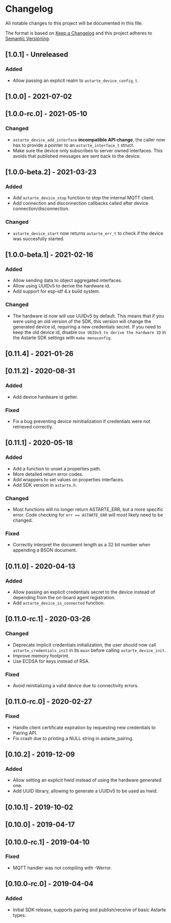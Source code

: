 # Changelog
All notable changes to this project will be documented in this file.

The format is based on [Keep a Changelog](http://keepachangelog.com/en/1.0.0/)
and this project adheres to [Semantic Versioning](http://semver.org/spec/v2.0.0.html).

## [1.0.1] - Unreleased
### Added
- Allow passing an explicit realm to `astarte_device_config_t`.

## [1.0.0] - 2021-07-02

## [1.0.0-rc.0] - 2021-05-10
### Changed
- `astarte_device_add_interface` **incompatible API change**, the caller now has to provide a
  pointer to an `astarte_interface_t` struct.
- Make sure the device only subscribes to server owned interfaces. This avoids that published
  messages are sent back to the device.

## [1.0.0-beta.2] - 2021-03-23
### Added
- Add `astarte_device_stop` function to stop the internal MQTT client.
- Add connection and disconnection callbacks called after device connection/disconnection.

### Changed
- `astarte_device_start` now returns `astarte_err_t` to check if the device was succesfully started.

## [1.0.0-beta.1] - 2021-02-16
### Added
- Allow sending data to object aggregated interfaces.
- Allow using UUIDv5 to derive the hardware id.
- Add support for esp-idf 4.x build system.

### Changed
- The hardware id now will use UUIDv5 by default. This means that if you were using an old version
  of the SDK, this version will change the generated device id, requiring a new credentials secret.
  If you need to keep the old device id, disable `Use UUIDv5 to derive the hardware ID` in the
  Astarte SDK settings with `make menuconfig`.

## [0.11.4] - 2021-01-26

## [0.11.2] - 2020-08-31
### Added
- Add device hardware id getter.

### Fixed
- Fix a bug preventing device reinitialization if credentials were not retrieved correctly.

## [0.11.1] - 2020-05-18
### Added
- Add a function to unset a properties path.
- More detailed return error codes.
- Add wrappers to set values on properties interfaces.
- Add SDK version in `astarte.h`.

### Changed
- Most functions will no longer return ASTARTE_ERR, but a more specific error. Code checking for
  `err == ASTARTE_ERR` will most likely need to be changed.

### Fixed
- Correctly interpret the document length as a 32 bit number when appending a BSON document.

## [0.11.0] - 2020-04-13
### Added
- Allow passing an explicit credentials secret to the device instead of depending from the on-board
  agent registration.
- Add `astarte_device_is_connected` function.

## [0.11.0-rc.1] - 2020-03-26
### Changed
- Deprecate implicit credentials initialization, the user should now call `astarte_credentials_init`
  in its `main` before calling `astarte_device_init`.
- Improve memory footprint.
- Use ECDSA for keys instead of RSA.

### Fixed
- Avoid reinitializing a valid device due to connectivity errors.

## [0.11.0-rc.0] - 2020-02-27
### Fixed
- Handle client certificate expiration by requesting new credentials to Pairing API.
- Fix crash due to printing a NULL string in astarte_pairing.

## [0.10.2] - 2019-12-09
### Added
- Allow setting an explicit hwid instead of using the hardware generated one.
- Add UUID library, allowing to generate a UUIDv5 to be used as hwid.

## [0.10.1] - 2019-10-02

## [0.10.0] - 2019-04-17

## [0.10.0-rc.1] - 2019-04-10
### Fixed
- MQTT handler was not compiling with -Werror.

## [0.10.0-rc.0] - 2019-04-04
### Added
- Initial SDK release, supports pairing and publish/receive of basic Astarte types.
